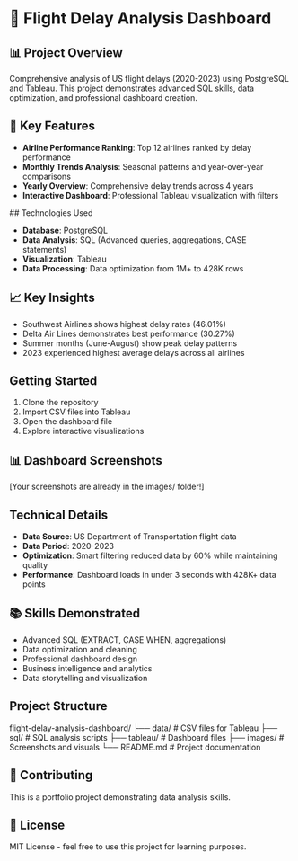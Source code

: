 # 🛫 Flight Delay Analysis Dashboard

## 📊 Project Overview
Comprehensive analysis of US flight delays (2020-2023) using PostgreSQL and Tableau. This project demonstrates advanced SQL skills, data optimization, and professional dashboard creation.

## 🎯 Key Features
- **Airline Performance Ranking**: Top 12 airlines ranked by delay performance
- **Monthly Trends Analysis**: Seasonal patterns and year-over-year comparisons
- **Yearly Overview**: Comprehensive delay trends across 4 years
- **Interactive Dashboard**: Professional Tableau visualization with filters

##️ Technologies Used
- **Database**: PostgreSQL
- **Data Analysis**: SQL (Advanced queries, aggregations, CASE statements)
- **Visualization**: Tableau
- **Data Processing**: Data optimization from 1M+ to 428K rows

## 📈 Key Insights
- Southwest Airlines shows highest delay rates (46.01%)
- Delta Air Lines demonstrates best performance (30.27%)
- Summer months (June-August) show peak delay patterns
- 2023 experienced highest average delays across all airlines

## Getting Started
1. Clone the repository
2. Import CSV files into Tableau
3. Open the dashboard file
4. Explore interactive visualizations

## 📊 Dashboard Screenshots
[Your screenshots are already in the images/ folder!]

## Technical Details
- **Data Source**: US Department of Transportation flight data
- **Data Period**: 2020-2023
- **Optimization**: Smart filtering reduced data by 60% while maintaining quality
- **Performance**: Dashboard loads in under 3 seconds with 428K+ data points

## 📚 Skills Demonstrated
- Advanced SQL (EXTRACT, CASE WHEN, aggregations)
- Data optimization and cleaning
- Professional dashboard design
- Business intelligence and analytics
- Data storytelling and visualization

## Project Structure
flight-delay-analysis-dashboard/
├── data/ # CSV files for Tableau
├── sql/ # SQL analysis scripts
├── tableau/ # Dashboard files
├── images/ # Screenshots and visuals
└── README.md # Project documentation

## 🤝 Contributing
This is a portfolio project demonstrating data analysis skills.

## 📄 License
MIT License - feel free to use this project for learning purposes.
